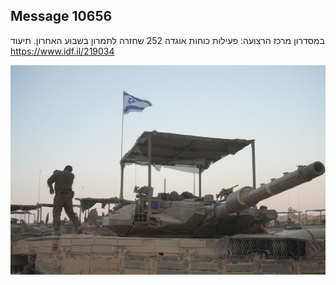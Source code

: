 ## Message 10656

במסדרון מרכז הרצועה:
פעילות כוחות אוגדה 252 שחזרה לתמרון בשבוע האחרון. תיעוד
https://www.idf.il/219034

![Photo](./10656/10656_photo.jpg)
